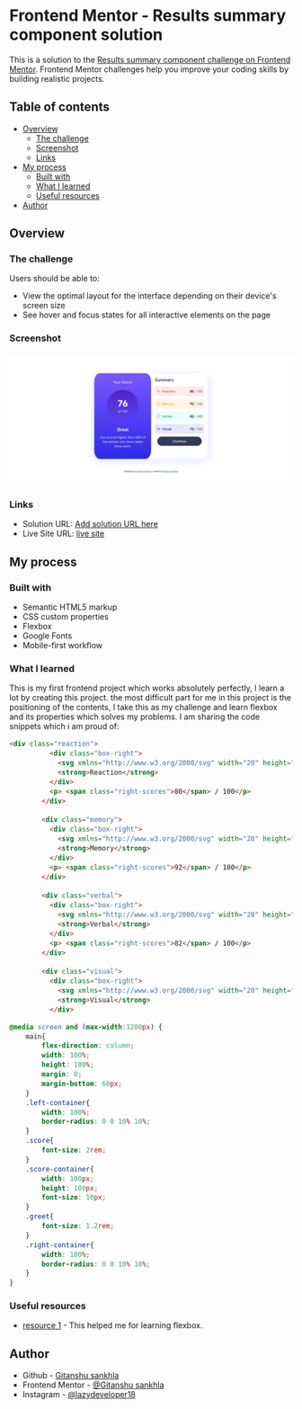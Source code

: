 # Frontend Mentor - Results summary component solution

This is a solution to the [Results summary component challenge on Frontend Mentor](https://www.frontendmentor.io/challenges/results-summary-component-CE_K6s0maV). Frontend Mentor challenges help you improve your coding skills by building realistic projects. 

## Table of contents

- [Overview](#overview)
  - [The challenge](#the-challenge)
  - [Screenshot](#screenshot)
  - [Links](#links)
- [My process](#my-process)
  - [Built with](#built-with)
  - [What I learned](#what-i-learned)
  - [Useful resources](#useful-resources)
- [Author](#author)


## Overview

### The challenge

Users should be able to:

- View the optimal layout for the interface depending on their device's screen size
- See hover and focus states for all interactive elements on the page

### Screenshot

![](./screenshot.jpg)



### Links

- Solution URL: [Add solution URL here](https://your-solution-url.com)
- Live Site URL: [live site](https://gitax18.github.io/scorecard-frontend-mentor/)

## My process

### Built with

- Semantic HTML5 markup
- CSS custom properties
- Flexbox
- Google Fonts
- Mobile-first workflow


### What I learned

This is my first frontend project which works absolutely perfectly, I learn a lot by creating this project.
the most difficult part for me in this project is the positioning of the contents, I take this as my challenge
and learn flexbox and its properties which solves my problems. I am sharing the code snippets which i am proud of: 

```html
<div class="reaction">
          <div class="box-right">
            <svg xmlns="http://www.w3.org/2000/svg" width="20" height="20" fill="none" viewBox="0 0 20 20"><path stroke="#F55" stroke-linecap="round" stroke-linejoin="round" stroke-width="1.25" d="M10.833 8.333V2.5l-6.666 9.167h5V17.5l6.666-9.167h-5Z"/></svg>
            <strong>Reaction</strong>
          </div>
          <p> <span class="right-scores">80</span> / 100</p>  
        </div>

        <div class="memory">
          <div class="box-right">
            <svg xmlns="http://www.w3.org/2000/svg" width="20" height="20" fill="none" viewBox="0 0 20 20"><path stroke="#FFB21E" stroke-linecap="round" stroke-linejoin="round" stroke-width="1.25" d="M5.833 11.667a2.5 2.5 0 1 0 .834 4.858"/><path stroke="#FFB21E" stroke-linecap="round" stroke-linejoin="round" stroke-width="1.25" d="M3.553 13.004a3.333 3.333 0 0 1-.728-5.53m.025-.067a2.083 2.083 0 0 1 2.983-2.824m.199.054A2.083 2.083 0 1 1 10 3.75v12.917a1.667 1.667 0 0 1-3.333 0M10 5.833a2.5 2.5 0 0 0 2.5 2.5m1.667 3.334a2.5 2.5 0 1 1-.834 4.858"/><path stroke="#FFB21E" stroke-linecap="round" stroke-linejoin="round" stroke-width="1.25" d="M16.447 13.004a3.334 3.334 0 0 0 .728-5.53m-.025-.067a2.083 2.083 0 0 0-2.983-2.824M10 3.75a2.085 2.085 0 0 1 2.538-2.033 2.084 2.084 0 0 1 1.43 2.92m-.635 12.03a1.667 1.667 0 0 1-3.333 0"/></svg>
            <strong>Memory</strong>
          </div>
          <p> <span class="right-scores">92</span> / 100</p>
        </div>

        <div class="verbal"> 
          <div class="box-right">
            <svg xmlns="http://www.w3.org/2000/svg" width="20" height="20" fill="none" viewBox="0 0 20 20"><path stroke="#00BB8F" stroke-linecap="round" stroke-linejoin="round" stroke-width="1.25" d="M7.5 10h5M10 18.333A8.333 8.333 0 1 0 1.667 10c0 1.518.406 2.942 1.115 4.167l-.699 3.75 3.75-.699A8.295 8.295 0 0 0 10 18.333Z"/></svg>
            <strong>Verbal</strong>
          </div>
          <p> <span class="right-scores">82</span> / 100</p>
        </div>

        <div class="visual">
          <div class="box-right">
            <svg xmlns="http://www.w3.org/2000/svg" width="20" height="20" fill="none" viewBox="0 0 20 20"><path stroke="#1125D6" stroke-linecap="round" stroke-linejoin="round" stroke-width="1.25" d="M10 11.667a1.667 1.667 0 1 0 0-3.334 1.667 1.667 0 0 0 0 3.334Z"/><path stroke="#1125D6" stroke-linecap="round" stroke-linejoin="round" stroke-width="1.25" d="M17.5 10c-1.574 2.492-4.402 5-7.5 5s-5.926-2.508-7.5-5C4.416 7.632 6.66 5 10 5s5.584 2.632 7.5 5Z"/></svg>
            <strong>Visual</strong>
          </div> 
```
```css
@media screen and (max-width:1200px) {
    main{
        flex-direction: column;
        width: 100%;
        height: 100%;
        margin: 0;
        margin-bottom: 60px;
    }
    .left-container{
        width: 100%;
        border-radius: 0 0 10% 10%;
    }
    .score{
        font-size: 2rem;
    }
    .score-container{
        width: 100px;
        height: 100px;
        font-size: 10px;
    }
    .greet{
        font-size: 1.2rem;
    }
    .right-container{
        width: 100%;
        border-radius: 0 0 10% 10%;
    }
}
```



### Useful resources

- [resource 1](https://developer.mozilla.org/en-US/docs/Learn/CSS/CSS_layout/Flexbox) - This helped me for learning flexbox.

## Author

- Github - [Gitanshu sankhla](https://github.com/Gitax18)
- Frontend Mentor - [@Gitanshu sankhla](https://www.frontendmentor.io/profile/gitanshu18)
- Instagram - [@lazydeveloper18](https://www.instagram.com/lazydeveloper18/)
